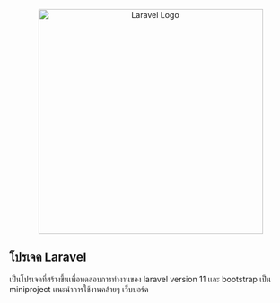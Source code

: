 <p align="center"><a href="https://laravel.com" target="_blank"><img src="https://raw.githubusercontent.com/laravel/art/master/logo-lockup/5%20SVG/2%20CMYK/1%20Full%20Color/laravel-logolockup-cmyk-red.svg" width="400" alt="Laravel Logo"></a></p>



## โปรเจค Laravel

เป็นโปรเจคที่สร้างขึ้นเพื่อทดสอบการทำงานของ laravel version 11 เเละ bootstrap เป็น miniproject เเนะนำการใช้งานคล้ายๆ เว็บบอร์ด



